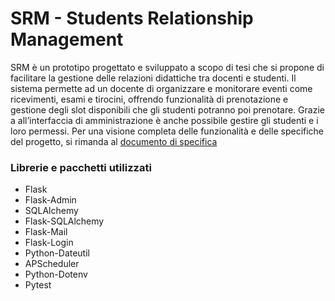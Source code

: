 # SRM - Students Relationship Management
SRM è un prototipo progettato e sviluppato a scopo di tesi che si propone di facilitare la gestione delle relazioni didattiche tra docenti e studenti. Il sistema permette ad un docente di organizzare e monitorare eventi come ricevimenti, esami e tirocini, offrendo funzionalità di prenotazione e gestione degli slot disponibili che gli studenti potranno poi prenotare. Grazie a all’interfaccia di amministrazione è anche possibile gestire gli studenti e i loro permessi. Per una visione completa delle funzionalità e delle specifiche del progetto, si rimanda al [documento di specifica](Specifiche.md)

### Librerie e pacchetti utilizzati
- Flask
- Flask-Admin
- SQLAlchemy
- Flask-SQLAlchemy
- Flask-Mail
- Flask-Login
- Python-Dateutil
- APScheduler
- Python-Dotenv
- Pytest